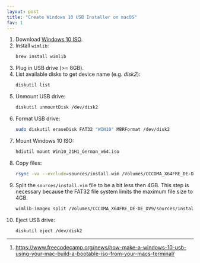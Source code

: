 ```yaml
---
layout: post
title: "Create Windows 10 USB Installer on macOS"
fav: 1
---
```


1. Download [Windows 10 ISO](https://www.microsoft.com/de-de/software-download/windows10ISO).
2. Install `wimlib`:
   ```bash
   brew install wimlib
   ```
3. Plug in USB drive (>= 8GB).
4. List available disks to get device name (e.g. *disk2*):
   ```bash
   diskutil list
   ```
5. Unmount USB drive:
   ```bash
   diskutil unmountDisk /dev/disk2
   ```
6. Format USB drive:
   ```bash
   sudo diskutil eraseDisk FAT32 "WIN10" MBRFormat /dev/disk2
   ```
7. Mount Windows 10 ISO:
   ```bash
   hdiutil mount Win10_21H1_German_x64.iso
   ```
8. Copy files:
   ```bash
   rsync -va --exclude=sources/install.wim /Volumes/CCCOMA_X64FRE_DE-DE_DV9/* /Volumes/WIN10/
   ```
9. Split the `sources/install.vim` file to be a bit less then 4GB. This step is necessary because the FAT32 file system limits the maximum file size to 4GB.
   ```bash
   wimlib-imagex split /Volumes/CCCOMA_X64FRE_DE-DE_DV9/sources/install.wim /Volumes/WIN10/sources/install.swm 3800
   ```
4. Eject USB drive:
   ```
   diskutil eject /dev/disk2
   ```

---
1. <https://www.freecodecamp.org/news/how-make-a-windows-10-usb-using-your-mac-build-a-bootable-iso-from-your-macs-terminal/>
